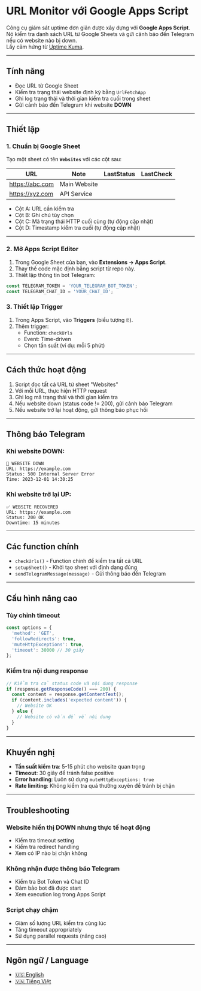 # URL Monitor với Google Apps Script

Công cụ giám sát uptime đơn giản được xây dựng với **Google Apps Script**.  
Nó kiểm tra danh sách URL từ Google Sheets và gửi cảnh báo đến Telegram nếu có website nào bị down.  
Lấy cảm hứng từ [Uptime Kuma](https://github.com/louislam/uptime-kuma).

---

## Tính năng
- Đọc URL từ Google Sheet
- Kiểm tra trạng thái website định kỳ bằng `UrlFetchApp`
- Ghi log trạng thái và thời gian kiểm tra cuối trong sheet
- Gửi cảnh báo đến Telegram khi website **DOWN**

---

## Thiết lập

### 1. Chuẩn bị Google Sheet
Tạo một sheet có tên **`Websites`** với các cột sau:

| URL              | Note           | LastStatus | LastCheck          |
|------------------|----------------|------------|--------------------|
| https://abc.com  | Main Website   |            |                    |
| https://xyz.com  | API Service    |            |                    |

- Cột A: URL cần kiểm tra  
- Cột B: Ghi chú tùy chọn  
- Cột C: Mã trạng thái HTTP cuối cùng (tự động cập nhật)  
- Cột D: Timestamp kiểm tra cuối (tự động cập nhật)  

---

### 2. Mở Apps Script Editor
1. Trong Google Sheet của bạn, vào **Extensions → Apps Script**.  
2. Thay thế code mặc định bằng script từ repo này.  
3. Thiết lập thông tin bot Telegram:

```javascript
const TELEGRAM_TOKEN = 'YOUR_TELEGRAM_BOT_TOKEN';
const TELEGRAM_CHAT_ID = 'YOUR_CHAT_ID';
```

### 3. Thiết lập Trigger
1. Trong Apps Script, vào **Triggers** (biểu tượng `⏰`).
2. Thêm trigger:
   - Function: `checkUrls`
   - Event: Time-driven
   - Chọn tần suất (ví dụ: mỗi 5 phút)

---

## Cách thức hoạt động

1. Script đọc tất cả URL từ sheet "Websites"
2. Với mỗi URL, thực hiện HTTP request
3. Ghi log mã trạng thái và thời gian kiểm tra
4. Nếu website down (status code != 200), gửi cảnh báo Telegram
5. Nếu website trở lại hoạt động, gửi thông báo phục hồi

---

## Thông báo Telegram

### Khi website DOWN:
```
🚨 WEBSITE DOWN
URL: https://example.com
Status: 500 Internal Server Error
Time: 2023-12-01 14:30:25
```

### Khi website trở lại UP:
```
✅ WEBSITE RECOVERED
URL: https://example.com
Status: 200 OK
Downtime: 15 minutes
```

---

## Các function chính

- `checkUrls()` - Function chính để kiểm tra tất cả URL
- `setupSheet()` - Khởi tạo sheet với định dạng đúng
- `sendTelegramMessage(message)` - Gửi thông báo đến Telegram

---

## Cấu hình nâng cao

### Tùy chỉnh timeout
```javascript
const options = {
  'method': 'GET',
  'followRedirects': true,
  'muteHttpExceptions': true,
  'timeout': 30000 // 30 giây
};
```

### Kiểm tra nội dung response
```javascript
// Kiểm tra cả status code và nội dung response
if (response.getResponseCode() === 200) {
  const content = response.getContentText();
  if (content.includes('expected content')) {
    // Website OK
  } else {
    // Website có vấn đề về nội dung
  }
}
```

---

## Khuyến nghị

- **Tần suất kiểm tra**: 5-15 phút cho website quan trọng
- **Timeout**: 30 giây để tránh false positive
- **Error handling**: Luôn sử dụng `muteHttpExceptions: true`
- **Rate limiting**: Không kiểm tra quá thường xuyên để tránh bị chặn

---

## Troubleshooting

### Website hiển thị DOWN nhưng thực tế hoạt động
- Kiểm tra timeout setting
- Kiểm tra redirect handling
- Xem có IP nào bị chặn không

### Không nhận được thông báo Telegram
- Kiểm tra Bot Token và Chat ID
- Đảm bảo bot đã được start
- Xem execution log trong Apps Script

### Script chạy chậm
- Giảm số lượng URL kiểm tra cùng lúc
- Tăng timeout appropriately
- Sử dụng parallel requests (nâng cao)

---

## Ngôn ngữ / Language

- [🇺🇸 English](./README.md)
- [🇻🇳 Tiếng Việt](./README.vi.md)